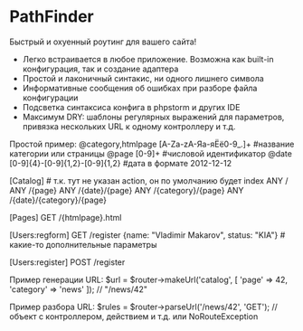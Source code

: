 PathFinder
==========

Быстрый и охуенный роутинг для вашего сайта!
- Легко встраивается в любое приложение. Возможна как built-in конфигурация, так и создание адаптера
- Простой и лаконичный синтакис, ни одного лишнего символа
- Информативные сообщения об ошибках при разборе файла конфигурации
- Подсветка синтаксиса конфига в phpstorm и других IDE
- Максимум DRY: шаблоны регулярных выражений для параметров, привязка нескольких URL к одному контроллеру и т.д.

Простой пример:
@category,htmlpage   [A-Za-zА-Яа-яЁё0-9_\.]+        #название категории или страницы
@page                [0-9]+                           #числовой идентификатор
@date                [0-9]{4}\-[0-9]{1,2}\-[0-9]{1,2} #дата в формате 2012-12-12

[Catalog] # т.к. тут не указан action, он по умолчанию будет index
ANY /
ANY /{page}
ANY /{date}/{page}
ANY /{category}/{page}
ANY /{date}/{category}/{page}

[Pages]
GET /{htmlpage}.html

[Users:regform]
GET /register   {name: "Vladimir Makarov", status: "KIA"}  # какие-то дополнительные параметры

[Users:register]
POST /register


Пример генерации URL:
$url = $router->makeUrl('catalog', [
  'page' => 42, 
  'category' => 'news'
]); // "/news/42"

Пример разбора URL: 
$rules = $router->parseUrl('/news/42', 'GET'); // объект с контроллером, действием и т.д. или NoRouteException
